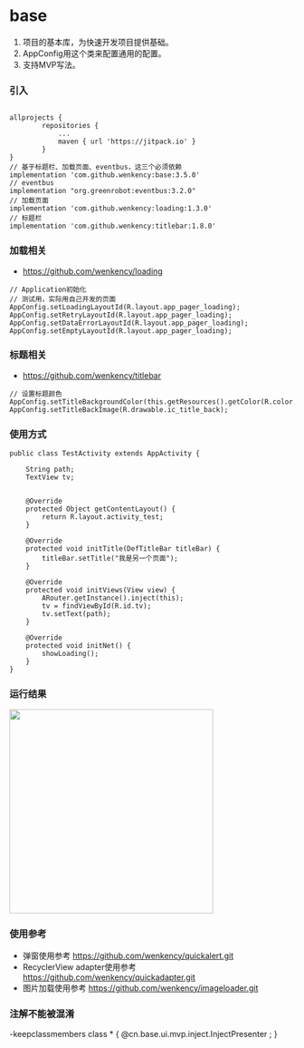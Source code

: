 # base

1. 项目的基本库，为快速开发项目提供基础。
2. AppConfig用这个类来配置通用的配置。
3. 支持MVP写法。

### 引入

```

allprojects {
		repositories {
			...
			maven { url 'https://jitpack.io' }
		}
}
// 基于标题栏、加载页面、eventbus，这三个必须依赖
implementation 'com.github.wenkency:base:3.5.0'
// eventbus
implementation "org.greenrobot:eventbus:3.2.0"
// 加载页面
implementation 'com.github.wenkency:loading:1.3.0'
// 标题栏
implementation 'com.github.wenkency:titlebar:1.8.0'

```
### 加载相关
*  https://github.com/wenkency/loading
```
// Application初始化
// 测试用，实际用自己开发的页面
AppConfig.setLoadingLayoutId(R.layout.app_pager_loading);
AppConfig.setRetryLayoutId(R.layout.app_pager_loading);
AppConfig.setDataErrorLayoutId(R.layout.app_pager_loading);
AppConfig.setEmptyLayoutId(R.layout.app_pager_loading);
```
### 标题相关
* https://github.com/wenkency/titlebar
```
// 设置标题颜色
AppConfig.setTitleBackgroundColor(this.getResources().getColor(R.color.colorAccent));
AppConfig.setTitleBackImage(R.drawable.ic_title_back);
```
### 使用方式

```
public class TestActivity extends AppActivity {

    String path;
    TextView tv;


    @Override
    protected Object getContentLayout() {
        return R.layout.activity_test;
    }

    @Override
    protected void initTitle(DefTitleBar titleBar) {
        titleBar.setTitle("我是另一个页面");
    }

    @Override
    protected void initViews(View view) {
        ARouter.getInstance().inject(this);
        tv = findViewById(R.id.tv);
        tv.setText(path);
    }

    @Override
    protected void initNet() {
        showLoading();
    }
}

```

### 运行结果

<img src="screenshot/image.jpg" width="360px"/>

### 使用参考

* 弹窗使用参考
https://github.com/wenkency/quickalert.git
* RecyclerView adapter使用参考
https://github.com/wenkency/quickadapter.git
* 图片加载使用参考
https://github.com/wenkency/imageloader.git


### 注解不能被混淆
-keepclassmembers class * {
@cn.base.ui.mvp.inject.InjectPresenter <fields>;
}
